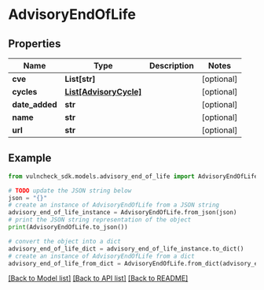 # AdvisoryEndOfLife


## Properties

Name | Type | Description | Notes
------------ | ------------- | ------------- | -------------
**cve** | **List[str]** |  | [optional] 
**cycles** | [**List[AdvisoryCycle]**](AdvisoryCycle.md) |  | [optional] 
**date_added** | **str** |  | [optional] 
**name** | **str** |  | [optional] 
**url** | **str** |  | [optional] 

## Example

```python
from vulncheck_sdk.models.advisory_end_of_life import AdvisoryEndOfLife

# TODO update the JSON string below
json = "{}"
# create an instance of AdvisoryEndOfLife from a JSON string
advisory_end_of_life_instance = AdvisoryEndOfLife.from_json(json)
# print the JSON string representation of the object
print(AdvisoryEndOfLife.to_json())

# convert the object into a dict
advisory_end_of_life_dict = advisory_end_of_life_instance.to_dict()
# create an instance of AdvisoryEndOfLife from a dict
advisory_end_of_life_from_dict = AdvisoryEndOfLife.from_dict(advisory_end_of_life_dict)
```
[[Back to Model list]](../README.md#documentation-for-models) [[Back to API list]](../README.md#documentation-for-api-endpoints) [[Back to README]](../README.md)


